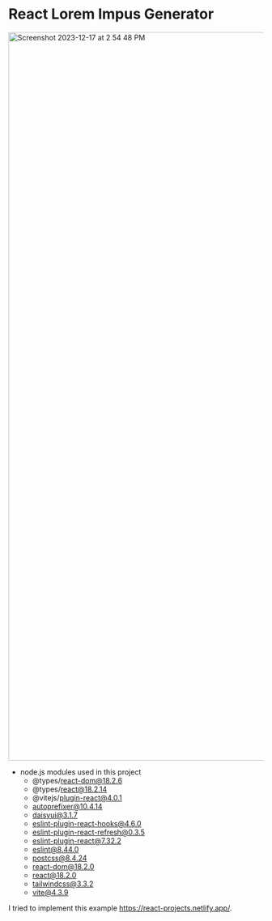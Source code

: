 # React Lorem Impus Generator

<img width="1440" alt="Screenshot 2023-12-17 at 2 54 48 PM" src="https://github.com/john-fante/my-web-app-projects/assets/50263592/f4a677b7-56ab-4c31-a7b3-f843abb2d8b0">


- node.js modules used in this project
  - @types/react-dom@18.2.6
  - @types/react@18.2.14
  - @vitejs/plugin-react@4.0.1
  - autoprefixer@10.4.14
  - daisyui@3.1.7
  - eslint-plugin-react-hooks@4.6.0
  - eslint-plugin-react-refresh@0.3.5
  - eslint-plugin-react@7.32.2
  - eslint@8.44.0
  - postcss@8.4.24
  - react-dom@18.2.0
  - react@18.2.0
  - tailwindcss@3.3.2
  - vite@4.3.9

I tried to implement this example https://react-projects.netlify.app/.
